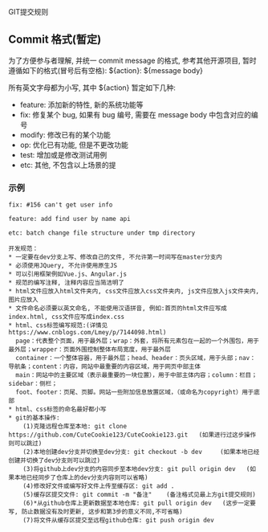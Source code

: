 GIT提交规则
## Commit 格式(暂定)

为了方便参与者理解, 并统一 commit message 的格式, 参考其他开源项目, 暂时遵循如下的格式(冒号后有空格):
${action}: ${message body}

所有英文字母都为小写, 其中 ${action} 暂定如下几种:

* feature: 添加新的特性, 新的系统功能等
* fix: 修复某个 bug, 如果有 bug 编号, 需要在 message body 中包含对应的编号
* modify: 修改已有的某个功能
* op: 优化已有功能, 但是不更改功能
* test: 增加或是修改测试用例
* etc: 其他, 不包含以上场景的提

### 示例

```
fix: #156 can't get user info
```

```
feature: add find user by name api
```

```
etc: batch change file structure under tmp directory

开发规范：
* 一定要在dev分支上写、修改自己的文件, 不允许第一时间写在master分支内
* 必须使用JQuery, 不允许使用原生JS
* 可以引用框架例如Vue.js、Angular.js
* 规范的编写注释, 注释内容应当简洁明了
* html文件应放入html文件夹内, css文件应放入css文件夹内, js文件应放入js文件夹内, 图片应放入
* 文件命名必须要以英文命名, 不能使用汉语拼音, 例如:首页的html文件应写成index.html, css文件应写成index.css
* html、css标签编写规范:(详情见https://www.cnblogs.com/Lmey/p/7144098.html)
  page：代表整个页面，用于最外层；wrap：外套，将所有元素包在一起的一个外围包，用于最外层；wrapper：页面外围控制整体布局宽度，用于最外层
  container：一个整体容器，用于最外层；head、header：页头区域，用于头部；nav：导航条；content：内容，网站中最重要的内容区域，用于网页中部主体
  main：网站中的主要区域（表示最重要的一块位置），用于中部主体内容；column：栏目；sidebar：侧栏；
  foot、footer：页尾、页脚。网站一些附加信息放置区域，（或命名为copyright）用于底部
* html、css标签的命名最好都小写
* git的基本操作:
	(1)克隆远程仓库至本地: git clone https://github.com/CuteCookie123/CuteCookie123.git   (如果进行过这步操作则可以跳过)
	(2)本地创建dev分支并切换至dev分支: git checkout -b dev     (如果本地已经创建并切换了dev分支则可以跳过)
	(3)将github上dev分支的内容同步至本地dev分支: git pull origin dev   (如果本地已经同步了仓库上的dev分支内容则可以省略)
	(4)修改好文件或编写好文件上传至缓存区: git add .
	(5)缓存区提交文件: git commit -m "备注"    (备注格式见最上方git提交规则)
	(6)*从github仓库上更新数据至本地仓库: git pull origin dev   (这步一定要写, 防止数据没有及时更新, 这步和第3步的意义不同,不可省略)
	(7)将文件从缓存区提交至远程github仓库: git push origin dev
